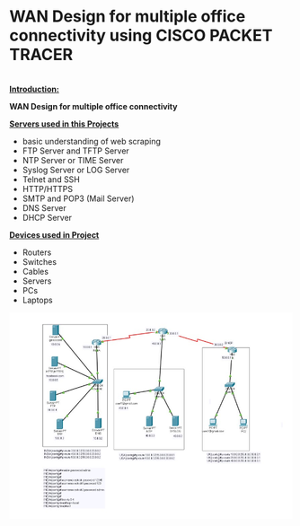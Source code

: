 # WAN Design for multiple office connectivity using CISCO PACKET TRACER

<br>
<span style="text-decoration: underline;"><strong>Introduction:</strong></span>

<b>WAN Design for multiple office connectivity</b>

<span style="text-decoration: underline;"><strong>Servers used in this Projects</strong></span>
<ul>
	<li>basic understanding of web scraping</li>
	<li>FTP Server and TFTP Server</li>
  <li>NTP Server or TIME Server</li>
  <li>Syslog Server or LOG Server</li>
  <li>Telnet and SSH</li>
  <li>HTTP/HTTPS</li>
  <li>SMTP and POP3 (Mail Server)</li>
  <li>DNS Server</li>
  <li>DHCP Server</li>

</ul>
<span style="text-decoration: underline;"><strong>Devices used in Project</strong></span>
<ul>
		<li>Routers</li>
	  <li>Switches</li>
 	  <li>Cables</li>
	  <li>Servers</li>
	  <li>PCs</li>
	  <li>Laptops</li>


</ul>

![WAN Design for multiple office connectivity using CISCO PACKET TRACER](https://github.com/AshishVishwakarma04/Networking_projects/blob/main/Screenshot%202022-11-02%20235605.jpg)
